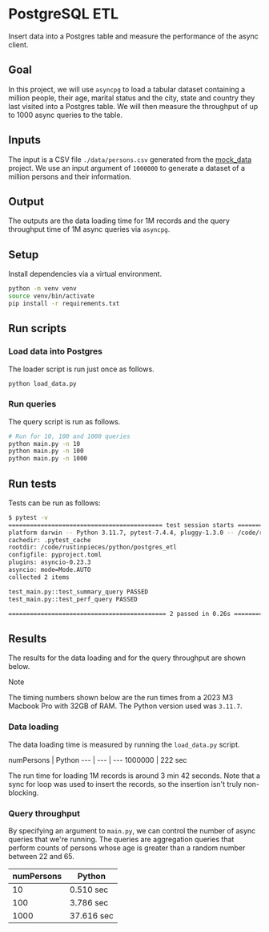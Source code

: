 # PostgreSQL ETL

Insert data into a Postgres table and measure the performance of the async client.

## Goal

In this project, we will use `asyncpg` to load a tabular dataset containing a million people, their age, marital status and the city, state and country they last visited into a Postgres table. We will then measure the throughput of up to 1000 async queries to the table.

## Inputs

The input is a CSV file `./data/persons.csv` generated from the [mock_data](../mock_data) project. We use an input argument of `1000000` to generate a dataset of a million persons and their information.

## Output

The outputs are the data loading time for 1M records and the query throughput time of 1M async queries via `asyncpg`.

## Setup

Install dependencies via a virtual environment.

```bash
python -m venv venv
source venv/bin/activate
pip install -r requirements.txt
```

## Run scripts

### Load data into Postgres

The loader script is run just once as follows.

```bash
python load_data.py
```

### Run queries

The query script is run as follows.

```bash
# Run for 10, 100 and 1000 queries
python main.py -n 10
python main.py -n 100
python main.py -n 1000
```

## Run tests

Tests can be run as follows:

```bash
$ pytest -v
=========================================== test session starts ============================================
platform darwin -- Python 3.11.7, pytest-7.4.4, pluggy-1.3.0 -- /code/rustinpieces/python/postgres_etl/.venv/bin/python3.11
cachedir: .pytest_cache
rootdir: /code/rustinpieces/python/postgres_etl
configfile: pyproject.toml
plugins: asyncio-0.23.3
asyncio: mode=Mode.AUTO
collected 2 items                                                                                          

test_main.py::test_summary_query PASSED                                                              [ 50%]
test_main.py::test_perf_query PASSED                                                                 [100%]

============================================ 2 passed in 0.26s =============================================
```

## Results

The results for the data loading and for the query throughput are shown below.

> [!NOTE]
> The timing numbers shown below are the run times from a 2023 M3 Macbook Pro with 32GB of RAM.
> The Python version used was `3.11.7`.

### Data loading

The data loading time is measured by running the `load_data.py` script.

numPersons | Python
--- | --- | ---
1000000 | 222 sec

The run time for loading 1M records is around 3 min 42 seconds. Note that a sync for loop was used to insert the records, so the insertion isn't truly non-blocking.

### Query throughput

By specifying an argument to `main.py`, we can control the number of async queries that we're running. The queries are aggregation queries that perform counts of persons whose age is greater than a random number between 22 and 65.

numPersons | Python
--- | ---
10 | 0.510 sec
100 | 3.786 sec
1000 | 37.616 sec

